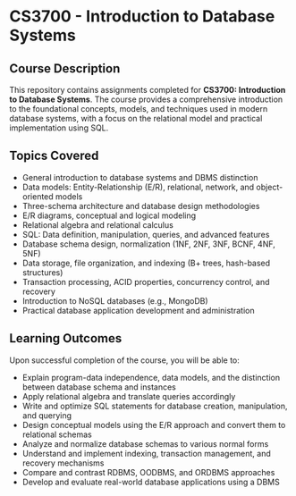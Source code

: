 # CS3700 - Introduction to Database Systems

## Course Description

This repository contains assignments completed for **CS3700: Introduction to Database Systems**. The course provides a comprehensive introduction to the foundational concepts, models, and techniques used in modern database systems, with a focus on the relational model and practical implementation using SQL.

## Topics Covered

- General introduction to database systems and DBMS distinction
- Data models: Entity-Relationship (E/R), relational, network, and object-oriented models
- Three-schema architecture and database design methodologies
- E/R diagrams, conceptual and logical modeling
- Relational algebra and relational calculus
- SQL: Data definition, manipulation, queries, and advanced features
- Database schema design, normalization (1NF, 2NF, 3NF, BCNF, 4NF, 5NF)
- Data storage, file organization, and indexing (B+ trees, hash-based structures)
- Transaction processing, ACID properties, concurrency control, and recovery
- Introduction to NoSQL databases (e.g., MongoDB)
- Practical database application development and administration

## Learning Outcomes

Upon successful completion of the course, you will be able to:

- Explain program-data independence, data models, and the distinction between database schema and instances
- Apply relational algebra and translate queries accordingly
- Write and optimize SQL statements for database creation, manipulation, and querying
- Design conceptual models using the E/R approach and convert them to relational schemas
- Analyze and normalize database schemas to various normal forms
- Understand and implement indexing, transaction management, and recovery mechanisms
- Compare and contrast RDBMS, OODBMS, and ORDBMS approaches
- Develop and evaluate real-world database applications using a DBMS
